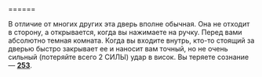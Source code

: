 ======

В отличие от многих других эта дверь вполне обычная. Она не отходит в сторону, а открывается, когда вы нажимаете на ручку. Перед вами абсолютно темная комната. Когда вы входите внутрь, кто-то стоящий за дверью быстро закрывает ее и наносит вам точный, но не очень сильный (потеряйте всего 2 СИЛЫ) удар в висок. Вы теряете сознание — [**253**](#n_253).

